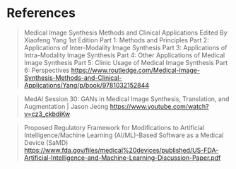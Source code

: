 # References 

> Medical Image Synthesis
Methods and Clinical Applications
Edited By Xiaofeng Yang
1st Edition
Part 1: Methods and Principles
Part 2: Applications of Inter-Modality Image Synthesis 
Part 3: Applications of Intra-Modality Image Synthesis 
Part 4: Other Applications of Medical Image Synthesis 
Part 5: Clinic Usage of Medical Image Synthesis 
Part 6: Perspectives 
https://www.routledge.com/Medical-Image-Synthesis-Methods-and-Clinical-Applications/Yang/p/book/9781032152844


> MedAI Session 30: GANs in Medical Image Synthesis, Translation, and Augmentation | Jason Jeong
https://www.youtube.com/watch?v=cz3_ckbdiKw 

> Proposed Regulatory Framework for Modifications to Artificial
Intelligence/Machine Learning (AI/ML)-Based Software as a Medical Device
(SaMD) 
https://www.fda.gov/files/medical%20devices/published/US-FDA-Artificial-Intelligence-and-Machine-Learning-Discussion-Paper.pdf 


